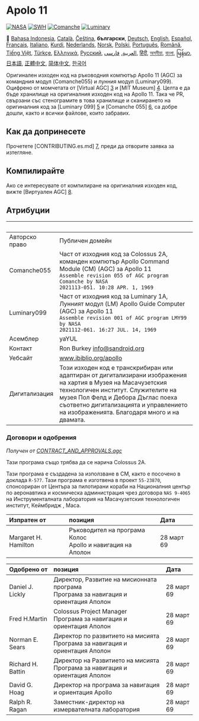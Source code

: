 # Apolo 11

[![NASA][1]][2]
[![SWH]][SWH_URL]
[![Comanche]][ComancheMilestone]
[![Luminary]][LuminaryMilestone]

🎌
[Bahasa Indonesia][ID],
[Català][CA],
[Čeština][CZ],
**български**,
[Deutsch][DE],
[English][EN],
[Español][ES],
[Français][FR],
[Italiano][IT],
[Kurdi][KU],
[Nederlands][NL],
[Norsk][NO],
[Polski][PL],
[Português][PT_BR],
[Română][RO],
[Tiếng Việt][VI],
[Türkçe][TR],
[Ελληνικά][GR],
[Русский][RU],
[العربية][AR],
[فارسی][FA],
[हिंदी][HI_IN],
[অসমীয়া][AS_IN],
[বাংলা][BD_BN],
[မြန်မာ][MM],
[日本語][JA],
[正體中文][ZH_TW],
[简体中文][ZH_CN],
[한국어][KO_KR]

[AR]:README.ar.md
[AS_IN]:README.as_in.md
[BD_BN]:README.bd_bn.md
[BG]:README.bg.md
[CA]:README.ca.md
[CZ]:README.cz.md
[DE]:README.de.md
[EN]:README.md
[ES]:README.es.md
[FA]:README.fa.md
[FR]:README.fr.md
[GR]:README.gr.md
[HI_IN]:README.hi_in.md
[ID]:README.id.md
[IT]:README.it.md
[JA]:README.ja.md
[KO_KR]:README.ko_kr.md
[KU]:README.ku.md
[LT]:README.lt.md
[MM]:README.mm.md
[NL]:README.nl.md
[NO]:README.no.md
[PL]:README.pl.md
[PT_BR]:README.pt_br.md
[RO]:README.ro.md
[RU]:README.ru.md
[TR]:README.tr.md
[VI]:README.vi.md
[ZH_CN]:README.zh_cn.md
[ZH_TW]:README.zh_tw.md

Оригинален изходен код на ръководния компютър Apollo 11 (AGC) за командния модул (Comanche055) и лунния модул (Luminary099). Оцифрено от момчетата от [Virtual AGC] [3] и [MIT Museum] [4]. Целта е да бъде хранилище на оригиналния изходен код на Apollo 11. Така че PR, свързани със стенограмите в това хранилище и сканирането на оригиналния код за [Luminary 099] [5] и [Comanche 055] [6], са добре дошли, както и всички файлове, които забравих.

## Как да допринесете

Прочетете [CONTRIBUTING.es.md] [7], преди да отворите заявка за изтегляне.

## Компилирайте

Ако се интересувате от компилиране на оригиналния изходен код, вижте [Виртуален AGC] [8].

## Атрибуции

&nbsp;            | &nbsp;
:---------------- | :-----
Авторско право    | Публичен домейн
Comanche055 	  | Част от изходния код за Colossus 2A, команден компютър Apollo Command Module (CM) (AGC) за Apollo 11<br>`Assemble revision 055 of AGC program Comanche by NASA`<br>`2021113-051. 10:28 APR. 1, 1969`
Luminary099 	  | Част от изходния код за Luminary 1A, Лунният модул (LM) Apollo Guide Computer (AGC) за Apollo 11<br>`Assemble revision 001 of AGC program LMY99 by NASA`<br>`2021112-061. 16:27 JUL. 14, 1969`
Асемблер 		  | yaYUL
Контакт			  | Ron Burkey <info@sandroid.org>
Уебсайт			  | www.ibiblio.org/apollo
Дигитализация	  | Този изходен код е транскрибиран или адаптиран от дигитализирани изображения на хартия в Музея на Масачузетския технологичен институт. Служителите на музея Пол Фелд и Дебора Дъглас поеха съответно дигитализацията и управлението на изображенията. Благодаря много и на двамата.

### Договори и одобрения

*Получен от [CONTRACT_AND_APPROVALS.agc]*

Тази програма също трябва да се нарича Colossus 2A.

Тази програма е създадена за използване в CM, както е посочено в доклада `R-577`. 
Тази програма е изготвена в проект `55-23870`, спонсориран от Центъра за пилотирани кораби на Националния център по аеронавтика и космическа администрация чрез договора `NAS 9-4065` на Инструменталната лаборатория на Масачузетския технологичен институт, Кеймбридж , Маса.

Изпратен от 		 | позиция | Дата
:------------------- | :------ | :----
Margaret H. Hamilton | Ръководител на програма Колос <br> Apollo и навигация на Аполон | 28 март 69

Одобрено от 		| позиция | Дата
:------------------ | :------ | :----
Daniel J. Lickly    | Директор, Развитие на мисионната програма <br> Програма за навигация и ориентация Аполон   | 28 март 69
Fred H.Martin 	    | Colossus Project Manager <br> Програма за навигация и ориентация Аполон | 28 март 69
Norman E. Sears 	| Директор по развитието на мисията <br> Програма за навигация и ориентация Аполон 	| 28 март 69
Richard H. Battin 	| Директор на Развитието на мисията <br> Програма за навигация и ориентация Аполон | 28 март 69
David G. Hoag 		| Директор на програма за навигация и ориентация Apollo | 28 март 69
Ralph R. Ragan 		| Заместник-директор на измервателната лаборатория | 28 март 69

[CONTRACT_AND_APPROVALS.agc]:https://github.com/chrislgarry/Apollo-11/blob/master/Comanche055/CONTRACT_AND_APPROVALS.agc
[1]:https://flat.badgen.net/badge/NASA/Mission%20Overview/0B3D91
[2]:https://www.nasa.gov/mission_pages/apollo/missions/apollo11.html
[3]:http://www.ibiblio.org/apollo/
[4]:http://web.mit.edu/museum/
[5]:http://www.ibiblio.org/apollo/ScansForConversion/Luminary099/
[6]:http://www.ibiblio.org/apollo/ScansForConversion/Comanche055/
[7]:https://github.com/chrislgarry/Apollo-11/blob/master/CONTRIBUTING.es.md
[8]:https://github.com/rburkey2005/virtualagc
[SWH]:https://flat.badgen.net/badge/Software%20Heritage/Archive/0B3D91
[SWH_URL]:https://archive.softwareheritage.org/browse/origin/https://github.com/chrislgarry/Apollo-11/
[Comanche]:https://flat.badgen.net/github/milestones/chrislgarry/Apollo-11/1
[ComancheMilestone]:https://github.com/chrislgarry/Apollo-11/milestone/1
[Luminary]:https://flat.badgen.net/github/milestones/chrislgarry/Apollo-11/2
[LuminaryMilestone]:https://github.com/chrislgarry/Apollo-11/milestone/2
